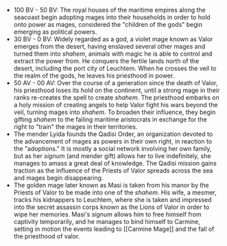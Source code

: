 - 100 BV - 50 BV: The royal houses of the maritime empires along the seacoast begin adopting mages into their households in order to hold onto power as mages, considered the "children of the gods" begin emerging as political powers.
- 30 BV - 0 BV: Widely regarded as a god, a violet mage known as Valor emerges from the desert, having enslaved several other mages and turned them into *shahem*, animals with magic he is able to control and extract the power from. He conquers the fertile lands north of the desert, including the port city of Leuchtem. When he crosses the veil to the realm of the gods, he leaves his priesthood in power.
- 50 AV - 00 AV: Over the course of a generation since the death of Valor, his priesthood loses its hold on the continent, until a strong mage in their ranks re-creates the spell to create *shahem*. The priesthood embarks on a holy mission of creating angels to help Valor fight his wars beyond the veil, turning mages into *shahem*. To broaden their influence, they begin gifting *shahem* to the failing maritime aristocrats in exchange for the right to "train" the mages in their territories.
- The mender Lyida founds the Qadisi Order, an organization devoted to the advancement of mages as powers in their own right, in reaction to the "adoptions." It is mostly a social network involving her own family, but as her *signum* (and mender gift) allows her to live indefinitely, she manages to amass a great deal of knowledge. The Qadisi mission gains traction as the influence of the Priests of Valor spreads across the sea and mages begin disappearing.
- The golden mage later known as Masi is taken from his manor by the Priests of Valor to be made into one of the *shahem*. His wife, a mesmer, tracks his kidnappers to Leuchtem, where she is taken and impressed into the secret assassin corps known as the Lions of Valor in order to wipe her memories. Masi's *signum* allows him to free himself from captivity temporarily, and he manages to bind himself to Carmine, setting in motion the events leading to [[Carmine Mage]] and the fall of the priesthood of valor.



